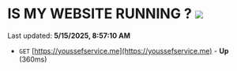 # IS MY WEBSITE RUNNING ? [![](https://img.shields.io/static/v1?label=Sponsor&message=%E2%9D%A4&logo=GitHub&color=%23fe8e86)](https://github.com/sponsors/Youssef-Lehmam)

Last updated: **5/15/2025, 8:57:10 AM**

- `GET` [https://youssefservice.me](https://youssefservice.me) - **Up** (360ms)
